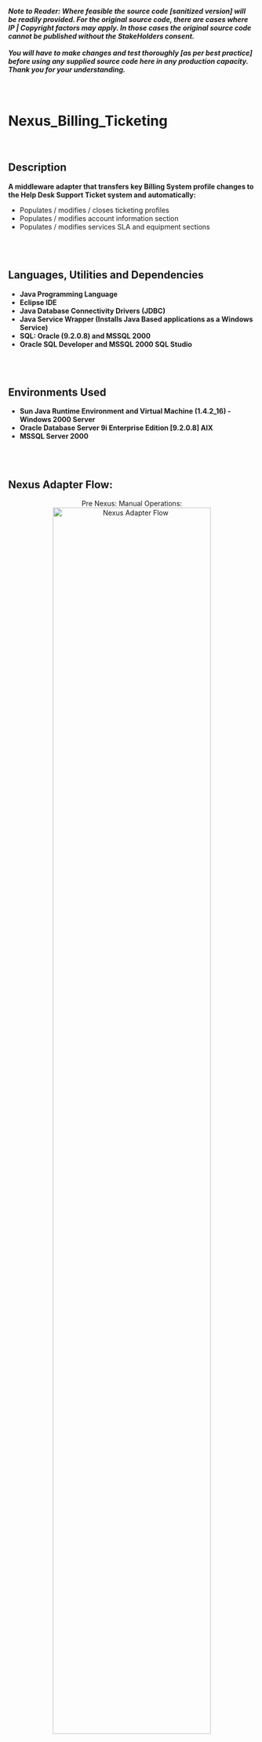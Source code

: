<h5><b><i>Note to Reader: Where feasible the source code [sanitized version] will be readily provided. For the original source code, there are cases where IP | Copyright factors may apply. In those cases the original source code cannot be published without the StakeHolders consent. 
<br/>
<br/>
You will have to make changes and test thoroughly [as per best practice] before using any supplied source code here in any production capacity. Thank you for your understanding.</b></i></h5>
<br/>


<h1>Nexus_Billing_Ticketing</h1>
<br/>


<h2>Description</h2>
<b>A middleware adapter that transfers key Billing System profile changes to the Help Desk Support Ticket system and automatically:</b>


<br/>

  - Populates / modifies / closes ticketing profiles
  - Populates / modifies account information section
  - Populates / modifies services SLA and equipment sections 
  
<br/>
<br/>


<h2>Languages, Utilities and Dependencies </h2>

- <b>Java Programming Language</b>
- <b>Eclipse IDE </b>
- <b>Java Database Connectivity Drivers (JDBC)</b> 
- <b>Java Service Wrapper (Installs Java Based applications as a Windows Service)</b>  
- <b>SQL: Oracle (9.2.0.8) and MSSQL 2000</b>
- <b>Oracle SQL Developer and MSSQL 2000 SQL Studio </b>
<br/>
<br/>


<h2>Environments Used </h2>

- <b>Sun Java Runtime Environment and Virtual Machine (1.4.2_16) - Windows 2000 Server </b>
- <b>Oracle Database Server 9i Enterprise Edition [9.2.0.8] AIX </b>
- <b>MSSQL Server 2000</b>
<br/>
<br/>


<h2>Nexus Adapter Flow:</h2>

<p align="center">
Pre Nexus: Manual Operations: <br/>
<img src="https://github.com/psZh3ePNj0/Nexus_Billing_Ticketing/blob/main/NEXUS-ManualFlow-GITGUB.png" height="80%" width="80%" alt="Nexus Adapter Flow"/>
<br />
<br />


<p align="center">
Post Nexus: Automated Operations:  <br/>
<img src="https://github.com/psZh3ePNj0/Nexus_Billing_Ticketing/blob/main/NEXUS-AutomatedFlow-GITGUB.png" height="80%" width="80%" alt="Nexus Adapter Flow"/>
<br />
<br />


<p align="center">
Nexus Windows Service: <br/>
<img src="https://github.com/psZh3ePNj0/Nexus_Billing_Ticketing/blob/main/Nexus_Service.jpg" height="80%" width="80%" alt="Nexus Adapter Flow"/>
<br />
<br />
</p>


<h2>Documentation References </h2>

- <b>[Nexus Administrator](https://github.com/psZh3ePNj0/Nexus-Billing-Ticketing/blob/main/DOCUMENTATION/NEXUS_ADMINISTRATOR_GITHUB.docx)</b>
- <b>[Nexus Developer](https://github.com/psZh3ePNj0/Nexus-Billing-Ticketing/blob/main/DOCUMENTATION/NEXUS_ADMINISTRATOR_GITHUB.docx)</b>




<!--
 ```diff
- text in red
+ text in green
! text in orange
# text in gray
@@ text in purple (and bold)@@
```
--!>
